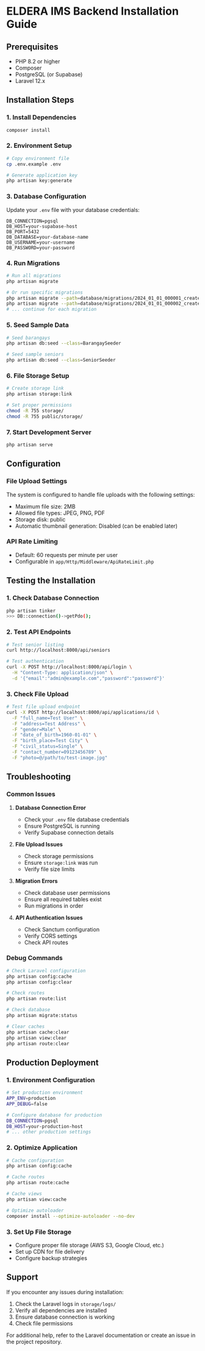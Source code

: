 # ELDERA IMS Backend Installation Guide

## Prerequisites

- PHP 8.2 or higher
- Composer
- PostgreSQL (or Supabase)
- Laravel 12.x

## Installation Steps

### 1. Install Dependencies
```bash
composer install
```

### 2. Environment Setup
```bash
# Copy environment file
cp .env.example .env

# Generate application key
php artisan key:generate
```

### 3. Database Configuration
Update your `.env` file with your database credentials:

```env
DB_CONNECTION=pgsql
DB_HOST=your-supabase-host
DB_PORT=5432
DB_DATABASE=your-database-name
DB_USERNAME=your-username
DB_PASSWORD=your-password
```

### 4. Run Migrations
```bash
# Run all migrations
php artisan migrate

# Or run specific migrations
php artisan migrate --path=database/migrations/2024_01_01_000001_create_seniors_table.php
php artisan migrate --path=database/migrations/2024_01_01_000002_create_applications_table.php
# ... continue for each migration
```

### 5. Seed Sample Data
```bash
# Seed barangays
php artisan db:seed --class=BarangaySeeder

# Seed sample seniors
php artisan db:seed --class=SeniorSeeder
```

### 6. File Storage Setup
```bash
# Create storage link
php artisan storage:link

# Set proper permissions
chmod -R 755 storage/
chmod -R 755 public/storage/
```

### 7. Start Development Server
```bash
php artisan serve
```

## Configuration

### File Upload Settings
The system is configured to handle file uploads with the following settings:
- Maximum file size: 2MB
- Allowed file types: JPEG, PNG, PDF
- Storage disk: public
- Automatic thumbnail generation: Disabled (can be enabled later)

### API Rate Limiting
- Default: 60 requests per minute per user
- Configurable in `app/Http/Middleware/ApiRateLimit.php`

## Testing the Installation

### 1. Check Database Connection
```bash
php artisan tinker
>>> DB::connection()->getPdo();
```

### 2. Test API Endpoints
```bash
# Test senior listing
curl http://localhost:8000/api/seniors

# Test authentication
curl -X POST http://localhost:8000/api/login \
  -H "Content-Type: application/json" \
  -d '{"email":"admin@example.com","password":"password"}'
```

### 3. Check File Upload
```bash
# Test file upload endpoint
curl -X POST http://localhost:8000/api/applications/id \
  -F "full_name=Test User" \
  -F "address=Test Address" \
  -F "gender=Male" \
  -F "date_of_birth=1960-01-01" \
  -F "birth_place=Test City" \
  -F "civil_status=Single" \
  -F "contact_number=09123456789" \
  -F "photo=@/path/to/test-image.jpg"
```

## Troubleshooting

### Common Issues

1. **Database Connection Error**
   - Check your `.env` file database credentials
   - Ensure PostgreSQL is running
   - Verify Supabase connection details

2. **File Upload Issues**
   - Check storage permissions
   - Ensure `storage:link` was run
   - Verify file size limits

3. **Migration Errors**
   - Check database user permissions
   - Ensure all required tables exist
   - Run migrations in order

4. **API Authentication Issues**
   - Check Sanctum configuration
   - Verify CORS settings
   - Check API routes

### Debug Commands

```bash
# Check Laravel configuration
php artisan config:cache
php artisan config:clear

# Check routes
php artisan route:list

# Check database
php artisan migrate:status

# Clear caches
php artisan cache:clear
php artisan view:clear
php artisan route:clear
```

## Production Deployment

### 1. Environment Configuration
```bash
# Set production environment
APP_ENV=production
APP_DEBUG=false

# Configure database for production
DB_CONNECTION=pgsql
DB_HOST=your-production-host
# ... other production settings
```

### 2. Optimize Application
```bash
# Cache configuration
php artisan config:cache

# Cache routes
php artisan route:cache

# Cache views
php artisan view:cache

# Optimize autoloader
composer install --optimize-autoloader --no-dev
```

### 3. Set Up File Storage
- Configure proper file storage (AWS S3, Google Cloud, etc.)
- Set up CDN for file delivery
- Configure backup strategies

## Support

If you encounter any issues during installation:

1. Check the Laravel logs in `storage/logs/`
2. Verify all dependencies are installed
3. Ensure database connection is working
4. Check file permissions

For additional help, refer to the Laravel documentation or create an issue in the project repository.

